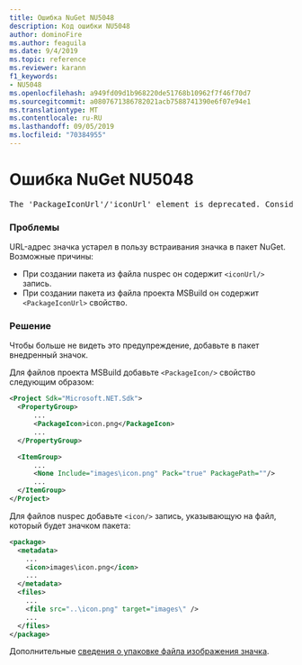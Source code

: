 ```yaml
---
title: Ошибка NuGet NU5048
description: Код ошибки NU5048
author: dominoFire
ms.author: feaguila
ms.date: 9/4/2019
ms.topic: reference
ms.reviewer: karann
f1_keywords:
- NU5048
ms.openlocfilehash: a949fd09d1b968220de51768b10962f7f46f70d7
ms.sourcegitcommit: a0807671386782021acb7588741390e6f07e94e1
ms.translationtype: MT
ms.contentlocale: ru-RU
ms.lasthandoff: 09/05/2019
ms.locfileid: "70384955"
---
```

# <a name="nuget-error-nu5048"></a>Ошибка NuGet NU5048

<pre>The 'PackageIconUrl'/'iconUrl' element is deprecated. Consider using the 'PackageIcon'/'icon' element instead. Learn more at https://aka.ms/deprecateIconUrl</pre>


### <a name="issue"></a>Проблемы

URL-адрес значка устарел в пользу встраивания значка в пакет NuGet. Возможные причины:

- При создании пакета из файла nuspec он содержит `<iconUrl/>` запись.
- При создании пакета из файла проекта MSBuild он содержит `<PackageIconUrl>` свойство.


### <a name="solution"></a>Решение

Чтобы больше не видеть это предупреждение, добавьте в пакет внедренный значок.

Для файлов проекта MSBuild добавьте `<PackageIcon/>` свойство следующим образом:

```xml
<Project Sdk="Microsoft.NET.Sdk">
  <PropertyGroup>
      ...
      <PackageIcon>icon.png</PackageIcon>
      ...
  </PropertyGroup>

  <ItemGroup>
      ...
      <None Include="images\icon.png" Pack="true" PackagePath=""/>
      ...
  </ItemGroup>
</Project>
```

Для файлов nuspec добавьте `<icon/>` запись, указывающую на файл, который будет значком пакета:

```xml
<package>
  <metadata>
    ...
    <icon>images\icon.png</icon>
    ...
  </metadata>
  <files>
    ...
    <file src="..\icon.png" target="images\" />
    ...
  </files>
</package>
```

Дополнительные [сведения о упаковке файла изображения значка](../msbuild-targets.md#packing-an-icon-image-file).
